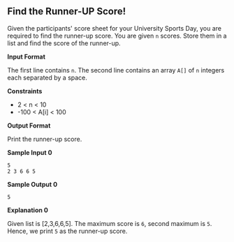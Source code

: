 ## Find the Runner-UP Score!

Given the participants' score sheet for your University Sports Day, you are required to find the runner-up score. You are given `n` scores. Store them in a list and find the score of the runner-up.

**Input Format**

The first line contains `n`. The second line contains an array `A[]` of `n` integers each separated by a space.

**Constraints**

* 2 < n < 10
* -100 < A[i] < 100

**Output Format**

Print the runner-up score.

**Sample Input 0**
```
5
2 3 6 6 5
```
**Sample Output 0**
```
5
```
**Explanation 0**

Given list is [2,3,6,6,5]. The maximum score is `6`, second maximum is `5`. Hence, we print `5` as the runner-up score.